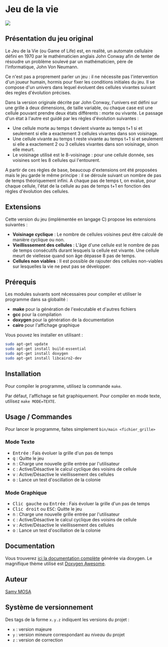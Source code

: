 # Jeu de la vie
<img src="https://media.giphy.com/media/u6Lych5DL1l1JJHNW8/giphy.gif">

## Présentation du jeu original
Le Jeu de la Vie (ou Game of Life) est, en realité, un automate cellulaire défini en 1970 par le mathématicien anglais John Conway afin de tenter de résoudre un problème soulevé par un mathématicien, père de l'informatique, John Von Neumann.

Ce n'est pas a proprement parler un jeu : il ne nécessite pas l'intervention d'un joueur humain, hormis pour fixer les conditions initiales du jeu. Il se compose d'un univers dans lequel évoluent des cellules vivantes suivant des regles d'évolution précises.

Dans la version originale décrite par John Conway, l'univers est défini sur une grille à deux dimensions, de taille variable, ou chaque case est une cellule pouvant prendre deux états différents : morte ou vivante. Le passage d'un état à l'autre est guidé par les règles d'évolution suivantes :
- Une cellule morte au temps t devient vivante au temps t+1 si et seulement si elle a exactement 3 cellules vivantes dans son voisinage.
- Une cellule vivante au temps t reste vivante au temps t+1 si et seulement si elle a exactement 2 ou 3 cellules vivantes dans son voisinage, sinon elle meurt.
- Le voisinage utilisé est le 8-voisinage : pour une cellule donnée, ses voisines sont les 8 cellules qui l'entourent.

A partir de ces règles de base, beaucoup d'extensions ont été proposées mais le jeu garde le même principe : il se déroule suivant un nombre de pas de temps théoriquement infini. A chaque pas de temps t, on evalue, pour chaque cellule, l'état de la cellule au pas de temps t+1 en fonction des règles d'évolution des cellules.

## Extensions
Cette version du jeu (implémentée en langage C) propose les extensions suivantes :
- **Voisinage cyclique** : Le nombre de cellules voisines peut être calculé de manière cyclique ou non.
- **Vieillisssement des cellules** :  L'âge d'une cellule est le nombre de pas de temps consécutifs durant lesquels la cellule est vivante. Une cellule meurt de viellesse quand son âge dépasse 8 pas de temps.
- **Cellules non viables** : Il est possible de rajouter des cellules non-viables sur lesquelles la vie ne peut pas se développer.

## Prérequis
Les modules suivants sont nécessaires pour compiler et utiliser le programme dans sa globalité :
- **make** pour la génération de l'exécutable et d'autres fichiers
- **gcc** pour la compilation
- **doxygen** pour la génération de la documentation
- **cairo** pour l'affichage graphique

Vous pouvez les installer en utilisant :
```bash
sudo apt-get update
sudo apt-get install build-essential
sudo apt-get install doxygen
sudo apt-get install libcairo2-dev
```

## Installation
Pour compiler le programme, utilisez la commande `make`.

Par défaut, l'affichage se fait graphiquement. Pour compiler en mode texte, utilisez `make MODE=TEXTE`.

## Usage / Commandes
Pour lancer le programme, faites simplement `bin/main <fichier_grille>`

### Mode Texte
- <kbd>Entrée</kbd> : Fais évoluer la grille d'un pas de temps
- <kbd>q</kbd> : Quitte le jeu
- <kbd>n</kbd> : Charge une nouvelle grille entrée par l'utilisateur
- <kbd>c</kbd> : Active/Désactive le calcul cyclique des voisins de cellule
- <kbd>v</kbd> : Active/Désactive le vieillissement des cellules
- <kbd>o</kbd> : Lance un test d'oscillation de la colonie

### Mode Graphique
- <kbd>Clic gauche</kbd> ou <kbd>Entrée</kbd> : Fais évoluer la grille d'un pas de temps
- <kbd>Clic droit</kbd> ou <kbd>ESC</kbd>: Quitte le jeu
- <kbd>n</kbd> : Charge une nouvelle grille entrée par l'utilisateur
- <kbd>c</kbd> : Active/Désactive le calcul cyclique des voisins de cellule
- <kbd>v</kbd> : Active/Désactive le vieillissement des cellules
- <kbd>o</kbd> : Lance un test d'oscillation de la colonie

## Documentation
Vous trouverez [ici la documentation complète](https://mosa.pages.unistra.fr/cairo-game-of-life/) générée via doxygen. Le magnifique thème utilisé est [Doxygen Awesome](https://jothepro.github.io/doxygen-awesome-css/index.html).

## Auteur
[Samy MOSA](https://git.unistra.fr/mosa)

## Système de versionnement
Des tags de la forme `x.y.z` indiquent les versions du projet :
- `x` : version majeure
- `y` : version mineure correspondant au *niveau* du projet 
- `z` : version de correction
